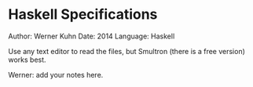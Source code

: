 Haskell Specifications
=========================
Author: Werner Kuhn
Date: 2014
Language: Haskell

Use any text editor to read the files, but Smultron (there is a free version) works best.

Werner: add your notes here.